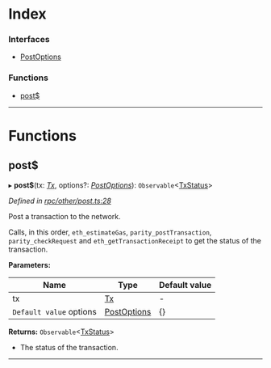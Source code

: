 

# Index

### Interfaces

* [PostOptions](../interfaces/_rpc_other_post_.postoptions.md)

### Functions

* [post$](_rpc_other_post_.md#post_)

---

# Functions

<a id="post_"></a>

##  post$

▸ **post$**(tx: *[Tx](_types_.md#tx)*, options?: *[PostOptions](../interfaces/_rpc_other_post_.postoptions.md)*): `Observable`<[TxStatus](../interfaces/_types_.txstatus.md)>

*Defined in [rpc/other/post.ts:28](https://github.com/paritytech/js-libs/blob/fb3abea/packages/light.js/src/rpc/other/post.ts#L28)*

Post a transaction to the network.

Calls, in this order, `eth_estimateGas`, `parity_postTransaction`, `parity_checkRequest` and `eth_getTransactionReceipt` to get the status of the transaction.

**Parameters:**

| Name | Type | Default value |
| ------ | ------ | ------ |
| tx | [Tx](_types_.md#tx) | - |
| `Default value` options | [PostOptions](../interfaces/_rpc_other_post_.postoptions.md) |  {} |

**Returns:** `Observable`<[TxStatus](../interfaces/_types_.txstatus.md)>
- The status of the transaction.

___

